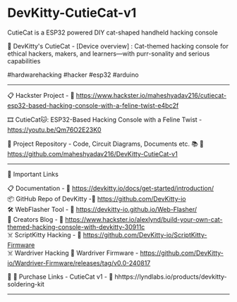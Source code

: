 # DevKitty-CutieCat-v1
CutieCat is a ESP32 powered DIY cat-shaped handheld hacking console

📕 DevKitty's CutieCat - [Device overview] : Cat-themed hacking console for ethical hackers, makers, and learners—with purr-sonality and serious capabilities

#hardwarehacking #hacker #esp32  #arduino   

-------------------------------------------------------------------------------------------------------  
📋 Hackster Project - 
🔗 https://www.hackster.io/maheshyadav216/cutiecat-esp32-based-hacking-console-with-a-feline-twist-e4bc2f  

🎞️ CutieCat🐱: ESP32-Based Hacking Console with a Feline Twist - https://youtu.be/Qm76O2E23K0  

💼 Project Repository - Code, Circuit Diagrams, Documents etc. 📚
🔗 https://github.com/maheshyadav216/DevKitty-CutieCat-v1

-------------------------------------------------------------------------------------------------------  

📒 Important Links  
  
📋 Documentation - 🔗 https://devkitty.io/docs/get-started/introduction/  
📦 GitHub Repo of DevKitty -🔗 https://github.com/DevKitty-io  
🛠 WebFlasher Tool - 🔗 https://devkitty-io.github.io/Web-Flasher/  
📆 Creators Blog - 🔗 https://www.hackster.io/alexlynd/build-your-own-cat-themed-hacking-console-with-devkitty-30911c  
☠️ ScriptKitty Hacking - 🔗 https://github.com/DevKitty-io/ScriptKitty-Firmware  
☠️ Wardriver Hacking 🔗 Wardriver Firmware - https://github.com/DevKitty-io/Wardriver-Firmware/releases/tag/v0.0-240817  
  
🔴 🛒 Purchase Links -  CutieCat v1 - 🔗 hhttps://lyndlabs.io/products/devkitty-soldering-kit  

-------------------------------------------------------------------------------------------------------
